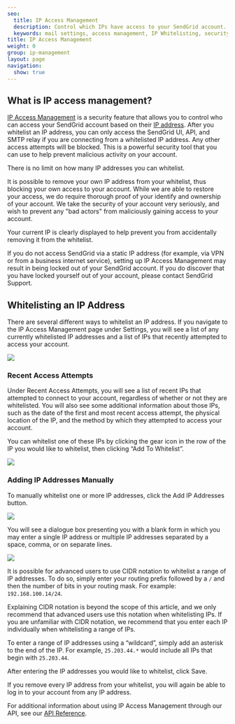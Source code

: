 ```yaml
---
seo:
  title: IP Access Management
  description: Control which IPs have access to your SendGrid account.
  keywords: mail settings, access management, IP Whitelisting, security
title: IP Access Management
weight: 0
group: ip-management
layout: page
navigation:
  show: true
---
```


## 	What is IP access management?

[IP Access Management](https://app.sendgrid.com/settings/access) is a security feature that allows you to control who can access your SendGrid account based on their [IP address]({{root_url}}/glossary/ip-address/). After you whitelist an IP address, you can only access the SendGrid UI, API, and SMTP relay if you are connecting from a whitelisted IP address. Any other access attempts will be blocked. This is a powerful security tool that you can use to help prevent malicious activity on your account.

<call-out>

There is no limit on how many IP addresses you can whitelist.

</call-out>

<call-out type="warning">

It is possible to remove your own IP address from your whitelist, thus blocking your own access to your account. While we are able to restore your access, we do require thorough proof of your identify and ownership of your account. We take the security of your account very seriously, and wish to prevent any "bad actors" from maliciously gaining access to your account.

Your current IP is clearly displayed to help prevent you from accidentally removing it from the whitelist.

</call-out>

<call-out type="warning">

If you do not access SendGrid via a static IP address (for example, via VPN or from a business internet service), setting up IP Access Management may result in being locked out of your SendGrid account. If you do discover that you have locked yourself out of your account, please contact SendGrid Support.

</call-out>

## 	Whitelisting an IP Address

There are several different ways to whitelist an IP address. If you navigate to the IP Access Management page under Settings, you will see a list of any currently whitelisted IP addresses and a list of IPs that recently attempted to access your account.

![]({{root_url}}/images/ip_access_management.png)

 ### 	Recent Access Attempts

Under Recent Access Attempts, you will see a list of recent IPs that attempted to connect to your account, regardless of whether or not they are whitelisted. You will also see some additional information about those IPs, such as the date of the first and most recent access attempt, the physical location of the IP, and the method by which they attempted to access your account.

You can whitelist one of these IPs by clicking the gear icon in the row of the IP you would like to whitelist, then clicking “Add To Whitelist”.

![]({{root_url}}/images/add_ip_from_recent_access_attempts.png)

 ### 	Adding IP Addresses Manually

To manually whitelist one or more IP addresses, click the Add IP Addresses button.

![]({{root_url}}/images/add_ip_address_button.png)

You will see a dialogue box presenting you with a blank form in which you may enter a single IP address or multiple IP addresses separated by a space, comma, or on separate lines.

![]({{root_url}}/images/ip_access_management_add_ip.png)

It is possible for advanced users to use CIDR notation to whitelist a range of IP addresses. To do so, simply enter your routing prefix followed by a `/` and then the number of bits in your routing mask. For example: `192.168.100.14/24`.

<call-out type="warning">

Explaining CIDR notation is beyond the scope of this article, and we only recommend that advanced users use this notation when whitelisting IPs. If you are unfamiliar with CIDR notation, we recommend that you enter each IP individually when whitelisting a range of IPs.

</call-out>

To enter a range of IP addresses using a “wildcard”, simply add an asterisk to the end of the IP. For example, `25.203.44.*` would include all IPs that begin with `25.203.44`.

After entering the IP addresses you would like to whitelist, click Save.

<call-out>

If you remove every IP address from your whitelist, you will again be able to log in to your account from any IP address.

</call-out>

For additional information about using IP Access Management through our API, see our [API Reference]({{root_url}}/API_Reference/Web_API_v3/ip_access_management.html).
